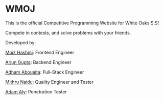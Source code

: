 # WMOJ

This is the official Competitive Programming Website for White Oaks S.S!

Compete in contests, and solve problems with your friends.

Developed by:   

[Moiz Hashmi](https://github.com/MoizDev): Frontend Engineer   

[Arjun Gupta](https://github.com/BarjunM): Backend Engineer   

[Adham Abouaita](https://github.com/AdhamAbouaita): Full-Stack Engineer   

[Mithru Naidu](https://github.com/supervoltpack): Quality Engineer and Tester   

[Adam Aly](https://github.com/Adbotdoescode): Penetration Tester
